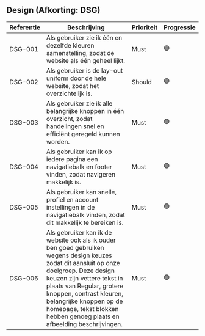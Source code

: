 #

## Design (Afkorting: DSG)

| Referentie | Beschrijving | Prioriteit | Progressie |
| - | - | - | - |
| DSG-001 | Als gebruiker zie ik één en dezelfde kleuren samenstelling, zodat de website als één geheel lijkt. | Must | 🟢 |
| DSG-002 | Als gebruiker is de lay-out uniform door de hele website, zodat het overzichtelijk is. | Should | 🟢 |
| DSG-003 | Als gebruiker zie ik alle belangrijke knoppen in één overzicht, zodat handelingen snel en efficiënt geregeld kunnen worden. | Must | 🟢 |
| DSG-004 | Als gebruiker kan ik op iedere pagina een navigatiebalk en footer vinden, zodat navigeren makkelijk is. | Must | 🟢 |
| DSG-005 | Als gebruiker kan snelle, profiel en account instellingen in de navigatiebalk vinden, zodat dit makkelijk te bereiken is.  | Must | 🟢 |
| DSG-006 | Als gebruiker kan ik de website ook als ik ouder ben goed gebruiken wegens design keuzes zodat dit aansluit op onze doelgroep. Deze design keuzen zijn vettere tekst in plaats van Regular, grotere knoppen, contrast kleuren, belangrijke knoppen op de homepage, tekst blokken hebben genoeg plaats en afbeelding beschrijvingen. | Must | 🟢 |
